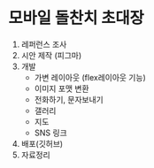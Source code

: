 # 모바일 돌찬치 초대장
1. 레퍼런스 조사
2. 시안 제작 (피그마)
3. 개발
   - 가변 레이아웃 (flex레이아웃 기능)
   - 이미지 포맷 변환
   - 전화하기, 문자보내기
   - 갤러리
   - 지도
   - SNS 링크
4. 배포(깃허브)
5. 자료정리